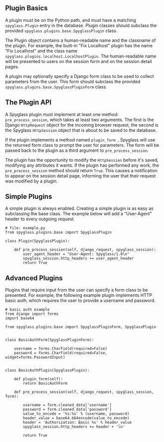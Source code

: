
## Plugin Basics

A plugin must be on the Python path, and must have a matching `spyglass.Plugin` entry in the database. Plugin classes should subclass the provided `spyglass.plugins.base.SpyglassPlugin` class.

The Plugin object contains a human-readable name and the classname of the plugin. For example, the built-in "Fix Localhost" plugin has the name "Fix Localhost" and the class name `spyglass.plugins.localhost.LocalhostPlugin`. The human-readable name will be presented to users on the session form and on the session detail pages.

A plugin may optionally specify a Django form class to be used to collect parameters from the user. This form should subclass the provided `spyglass.plugins.base.SpyglassPluginForm` class.

## The Plugin API

A Spyglass plugin must implement at least one method: `pre_process_session`, which takes at least two arguments. The first is the Django `HttpRequest` object for the incoming browser request, the second is the Spyglass `HttpSession` object that is about to be saved to the database.

If the plugin implements a method named `plugin_form `, Spyglass will use the returned form class to prompt the user for parameters. The form will be passed back to the plugin as a third argument to `pre_process_session`.

The plugin has the opportunity to modify the `HttpSession` before it's saved, modifying any attributes it wants. If the plugin has performed any work, the `pre_process_session` method should return `True`. This causes a notification to appear on the session detail page, informing the user that their request was modified by a plugin.

## Simple Plugins

A simple plugin is always enabled. Creating a simple plugin is as easy as subclassing the base class. The example below will add a "User-Agent" header to every outgoing request.

    # file: example.py
    from spyglass.plugins.base import SpyglassPlugin

    class Plugin(SpyglassPlugin):

        def pre_process_session(self, django_request, spyglass_session):
            user_agent_header = "User-Agent: Spyglass/1.0\n"
            spyglass_session.http_headers += user_agent_header
            return True

## Advanced Plugins

Plugins that require input from the user can specify a form class to be presented. For example, the following example plugin implements HTTP basic auth, which requires the user to provide a username and password.
    
    # basic auth example
    from django import forms
    import base64
    
    from spyglass.plugins.base import SpyglassPluginForm, SpyglassPlugin
    
    
    class BasicAuthForm(SpyglassPluginForm):
    
        username = forms.CharField(required=False)
        password = forms.CharField(required=False, widget=forms.PasswordInput)
    
    
    class BasicAuthPlugin(SpyglassPlugin):
    
        def plugin_form(self):
            return BasicAuthForm
    
        def pre_process_session(self, django_request, spyglass_session, form):
    
            username = form.cleaned_data['username']
            password = form.cleaned_data['password']
            value_to_encode = '%s:%s' % (username, password)
            header_value = base64.b64encode(value_to_encode)
            header = 'Authorization: Basic %s' % header_value
            spyglass_session.http_headers += header + '\n'
    
            return True
